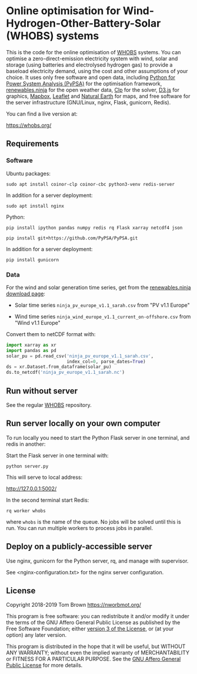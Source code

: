 
# Online optimisation for Wind-Hydrogen-Other-Battery-Solar (WHOBS) systems

This is the code for the online optimisation of
[WHOBS](https://github.com/PyPSA/WHOBS) systems. You can optimise a
zero-direct-emission electricity system with wind, solar and storage
(using batteries and electrolysed hydrogen gas) to provide a baseload
electricity demand, using the cost and other assumptions of your
choice. It uses only free software and open data, including [Python
for Power System Analysis (PyPSA)](https://github.com/PyPSA/PyPSA) for
the optimisation framework,
[renewables.ninja](https://www.renewables.ninja/) for the open weather
data, [Clp](https://projects.coin-or.org/Clp) for the solver,
[D3.js](https://d3js.org/) for graphics,
[Mapbox](https://www.mapbox.com/), [Leaflet](http://leafletjs.com/)
and [Natural Earth](https://www.naturalearthdata.com/) for maps, and
free software for the server infrastructure (GNU/Linux, nginx, Flask,
gunicorn, Redis).

You can find a live version at:

<https://whobs.org/>



## Requirements

### Software

Ubuntu packages:

`sudo apt install coinor-clp coinor-cbc python3-venv redis-server`

In addition for a server deployment:

`sudo apt install nginx`

Python:

`pip install ipython pandas numpy redis rq Flask xarray netcdf4 json`

`pip install git+https://github.com/PyPSA/PyPSA.git`

In addition for a server deployment:

`pip install gunicorn`


### Data

For the wind and solar generation time series, get from the [renewables.ninja download page](https://www.renewables.ninja/downloads):

- Solar time series `ninja_pv_europe_v1.1_sarah.csv` from "PV v1.1 Europe"

- Wind time series `ninja_wind_europe_v1.1_current_on-offshore.csv` from "Wind v1.1 Europe"


Convert them to netCDF format with:

```python
import xarray as xr
import pandas as pd
solar_pu = pd.read_csv('ninja_pv_europe_v1.1_sarah.csv',
                       index_col=0, parse_dates=True)
ds = xr.Dataset.from_dataframe(solar_pu)
ds.to_netcdf('ninja_pv_europe_v1.1_sarah.nc')
```

## Run without server

See the regular [WHOBS](https://github.com/PyPSA/WHOBS) repository.

## Run server locally on your own computer

To run locally you need to start the Python Flask server in one terminal, and redis in another:

Start the Flask server in one terminal with:

`python server.py`

This will serve to local address:

http://127.0.0.1:5002/

In the second terminal start Redis:

`rq worker whobs`

where `whobs` is the name of the queue. No jobs will be solved until
this is run. You can run multiple workers to process jobs in parallel.


## Deploy on a publicly-accessible server

Use nginx, gunicorn for the Python server, rq, and manage with supervisor.

See <nginx-configuration.txt> for the nginx server configuration.


## License

Copyright 2018-2019 Tom Brown <https://nworbmot.org/>

This program is free software: you can redistribute it and/or modify
it under the terms of the GNU Affero General Public License as
published by the Free Software Foundation; either [version 3 of the
License](LICENSE.txt), or (at your option) any later version.

This program is distributed in the hope that it will be useful, but
WITHOUT ANY WARRANTY; without even the implied warranty of
MERCHANTABILITY or FITNESS FOR A PARTICULAR PURPOSE.  See the [GNU
Affero General Public License](LICENSE.txt) for more details.
